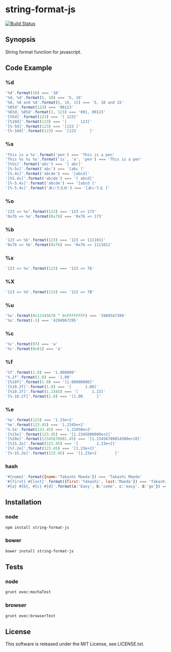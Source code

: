 # string-format-js

[![Build Status](https://travis-ci.org/tmaeda1981jp/string-format-js.png?branch=master)](https://travis-ci.org/tmaeda1981jp/string-format-js)


## Synopsis

String format function for javascript.

## Code Example

### %d

```javascript
'%d'.format(10) === '10'
'%d, %d'.format(5, 10) === '5, 10'
'%d, %d and %d'.format(5, 10, 15) === '5, 10 and 15'
'%05d'.format(123) === '00123'
'%03d, %05d'.format(1, 123) === '001, 00123'
'[%5d]'.format(123) === '[ 123]'
'[%10d]'.format(123) === '[      123]'
'[%-5d]'.format(123) === '[123 ]'
'[%-10d]'.format(123) === '[123      ]'
```

### %s

```javascript
'This is a %s'.format('pen') === 'This is a pen'
'This %s %s %s'.format('is', 'a', 'pen') === 'This is a pen'
'[%5s]'.format('abc') === '[ abc]'
'[%-5s]'.format('abc') === '[abc ]'
'[%.4s]'.format('abcde') === '[abcd]'
'[%5.4s]'.format('abcde') === '[ abcd]'
'[%-5.4s]'.format('abcde') === '[abcd ]'
'[%-5.4s]'.format('あいうえお') === '[あいうえ ]'
```

### %o

```javascript
'123 => %o'.format(123) === '123 => 173'
'0x7b => %o'.format(0x7b) === '0x7b => 173'
```

### %b

```javascript
'123 => %b'.format(123) === '123 => 1111011'
'0x7b => %b'.format(0x7b) === '0x7b => 1111011'
```

### %x

```javascript
'123 => %x'.format(123) === '123 => 7b'
```

### %X

```javascript
'123 => %X'.format(123) === '123 => 7B'
```

### %u

```javascript
'%u'.format(0x12345678 ^ 0xFFFFFFFF) === '3989547399'
'%u'.format(-1) === '4294967295'
```

### %c

```javascript
'%c'.format(97) === 'a'
'%c'.format(0x61) === 'a'
```

### %f

```javascript
'%f'.format(1.0) === '1.000000'
'%.2f'.format(1.0) === '1.00'
'[%10f]'.format(1.0) === '[1.00000000]'
'[%10.2f]'.format(1.0) === '[      1.00]'
'[%10.2f]'.format(1.2345) === '[      1.23]'
'[%-10.2f]'.format(1.0) === '[1.00      ]'
```
### %e

```javascript
'%e'.format(123) === '1.23e+2'
'%e'.format(123.45) === '1.2345e+2'
'%.5e'.format(123.45) === '1.23450e+2'
'[%15e]'.format(123.45) === '[1.2345000000e+2]'
'[%20e]'.format(12345678901.45) === '[1.23456789014500e+10]'
'[%15.2e]'.format(123.45) === '[        1.23e+2]'
'[%7.2e]'.format(123.45) === '[1.23e+2]'
'[%-15.2e]'.format(123.45) === '[1.23e+2        ]'
```
### hash

```javascript
'#{name}'.format({name:'Takashi Maeda'}) === 'Takashi Maeda'
'#{first} #{last}'.format({first:'Takashi', last:'Maeda'}) === 'Takashi Maeda'
'#{a} #{b}, #{c} #{d}'.format(a:'Easy', b:'come', c:'easy', d:'go'}) === 'Easy come, easy go'
```

## Installation

### node

```bash
npm install string-format-js
```

### bower

```bash
bower install string-format-js
```

## Tests

### node

```bash
grunt exec:mochaTest
```

### browser

```bash
grunt exec:browserTest
```

## License

This software is released under the MIT License, see LICENSE.txt.

